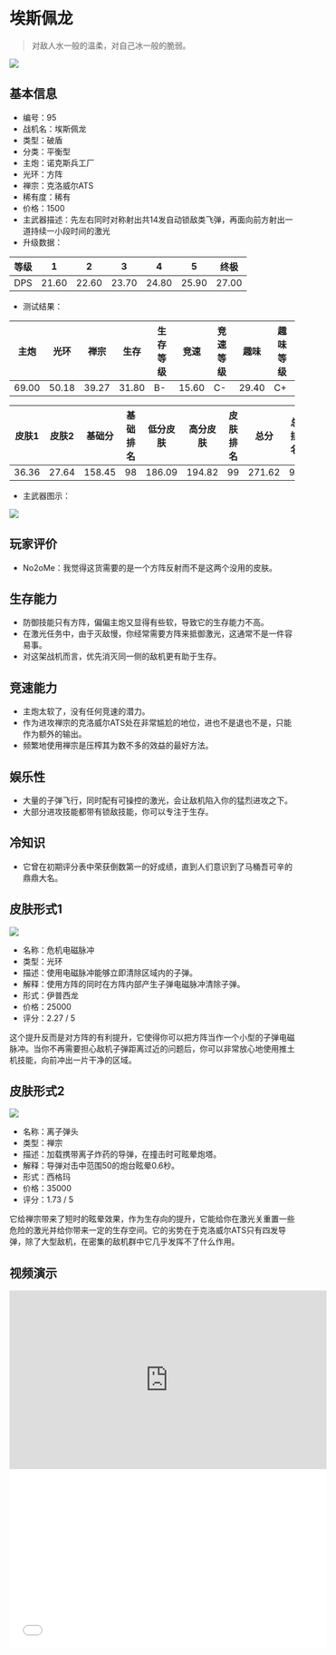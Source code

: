 # 埃斯佩龙

> 对敌人水一般的温柔，对自己冰一般的脆弱。

<img src="/ships/ship_95.png" style={{zoom:1}}/>

## 基本信息

- 编号：95
- 战机名：埃斯佩龙
- 类型：破盾
- 分类：平衡型
- 主炮：诺克斯兵工厂
- 光环：方阵
- 禅宗：克洛威尔ATS
- 稀有度：稀有
- 价格：1500
- 主武器描述：先左右同时对称射出共14发自动锁敌类飞弹，再面向前方射出一道持续一小段时间的激光
- 升级数据：

| 等级 | 1 | 2 | 3 | 4 | 5 | 终极 |
|--|--|--|--|--|--|--|
| DPS | 21.60 | 22.60 | 23.70 | 24.80 | 25.90 | 27.00 |

- 测试结果：

| 主炮 | 光环 | 禅宗 | 生存 | 生存等级 | 竞速 | 竞速等级 | 趣味 | 趣味等级 |
|--|--|--|--|--|--|--|--|--|
| 69.00 | 50.18 | 39.27 | 31.80 | B- | 15.60 | C- | 29.40 | C+ |

| 皮肤1 | 皮肤2 | 基础分 | 基础排名 | 低分皮肤 | 高分皮肤 | 皮肤排名 | 总分 | 总排名 |
|--|--|--|--|--|--|--|--|--|
| 36.36 | 27.64 | 158.45 | 98 | 186.09 | 194.82 | 99 | 271.62 | 98 |

- 主武器图示：

<img src="/illustration/main_95.gif" style={{zoom:1}}/>

## 玩家评价

- No2oMe：我觉得这货需要的是一个方阵反射而不是这两个没用的皮肤。

## 生存能力

- 防御技能只有方阵，偏偏主炮又显得有些软，导致它的生存能力不高。
- 在激光任务中，由于灭敌慢，你经常需要方阵来抵御激光，这通常不是一件容易事。
- 对这架战机而言，优先消灭同一侧的敌机更有助于生存。

## 竞速能力

- 主炮太软了，没有任何竞速的潜力。
- 作为进攻禅宗的克洛威尔ATS处在非常尴尬的地位，进也不是退也不是，只能作为额外的输出。
- 频繁地使用禅宗是压榨其为数不多的效益的最好方法。

## 娱乐性

- 大量的子弹飞行，同时配有可操控的激光，会让敌机陷入你的猛烈进攻之下。
- 大部分进攻技能都带有锁敌技能，你可以专注于生存。

## 冷知识

- 它曾在初期评分表中荣获倒数第一的好成绩，直到人们意识到了马桶吾可辛的鼎鼎大名。

## 皮肤形式1

<img src="/ships/ship_95_apex_1.png" style={{zoom:1}}/>

- 名称：危机电磁脉冲
- 类型：光环
- 描述：使用电磁脉冲能够立即清除区域内的子弹。
- 解释：使用方阵的同时在方阵内部产生子弹电磁脉冲清除子弹。
- 形式：伊普西龙
- 价格：25000
- 评分：2.27 / 5

这个提升反而是对方阵的有利提升，它使得你可以把方阵当作一个小型的子弹电磁脉冲。当你不再需要担心敌机子弹距离过近的问题后，你可以非常放心地使用推土机技能，向前冲出一片干净的区域。

## 皮肤形式2

<img src="/ships/ship_95_apex_2.png" style={{zoom:1}}/>

- 名称：离子弹头
- 类型：禅宗
- 描述：加载携带离子炸药的导弹，在撞击时可眩晕炮塔。
- 解释：导弹对击中范围50的炮台眩晕0.6秒。
- 形式：西格玛
- 价格：35000
- 评分：1.73 / 5

它给禅宗带来了短时的眩晕效果，作为生存向的提升，它能给你在激光关重置一些危险的激光并给你带来一定的生存空间。它的劣势在于克洛威尔ATS只有四发导弹，除了大型敌机，在密集的敌机群中它几乎发挥不了什么作用。

## 视频演示

<iframe width="560" height="315" src="https://www.youtube.com/embed/D6TVWHuhlQo?si=xgSMmWMoVwBYhZNW" title="YouTube video player" frameborder="0" allow="accelerometer; autoplay; clipboard-write; encrypted-media; gyroscope; picture-in-picture; web-share" referrerpolicy="strict-origin-when-cross-origin" allowfullscreen></iframe>

<br/>

<iframe width="560" height="315" src="//player.bilibili.com/player.html?aid=589153340&bvid=BV1vB4y1N7wX&cid=371121839&p=1&autoplay=false" scrolling="no" border="0" frameborder="no" allow="accelerometer; autoplay; clipboard-write; encrypted-media; gyroscope; picture-in-picture; web-share" framespacing="0" allowfullscreen="true"> </iframe>
